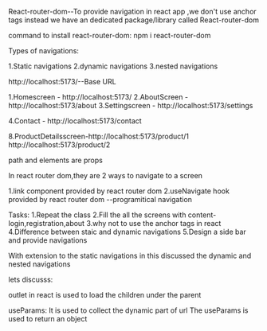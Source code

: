  




 React-router-dom--To provide navigation in react app ,we don't use anchor tags instead we have an dedicated package/library called React-router-dom

command to install react-router-dom:
npm i react-router-dom


 Types of navigations:

 1.Static navigations
 2.dynamic navigations
 3.nested navigations

http://localhost:5173/--Base URL

1.Homescreen - http://localhost:5173/
2.AboutScreen - http://localhost:5173/about
3.Settingscreen - http://localhost:5173/settings

4.Contact - http://localhost:5173/contact

8.ProductDetailsscreen-http://localhost:5173/product/1
http://localhost:5173/product/2


<Route path="/" element={Homescreen}/> 

path and elements are props



In react router dom,they are 2 ways to navigate to a screen

1.link component provided by react router dom
2.useNavigate hook provided by react router dom --programitical navigation




Tasks:
1.Repeat the class
2.Fill the all the screens with content-login,registration,about
3.why not to use the anchor tags in react
4.Difference between staic and dynamic navigations
5.Design a side bar and provide navigations


With extension to the static navigations in this discussed the dynamic and nested navigations 

lets discusss:


outlet in react is used to load the children under the parent 
 
 useParams:
 It is used to collect  the dynamic part of url
 The useParams is used to return an object
